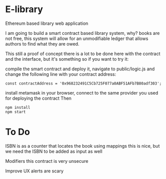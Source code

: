 # E-library
Ethereum based library web application


I am going to build a smart contract based library system, why? books are not free, this system will allow for an unmodifiable ledger that allows authors to find what they are owed.

This still a proof of concept there is a lot to be done here with the contract and the interface, but it's something so if you want to try it:

compile the smart contract and deploy it, navigate to public/logic.js and change the following line with your contract address:
```
const contractAddress = '0x968232491C5Cb725F077a0ABF51AFb7B80adf303';
```
install metamask in your browser, connect to the same provider you used for deploying the contract
Then
```
npm install 
npm start
```

# To Do

ISBN is as a counter that locates the book using mappings this is nice, but we need the ISBN to be added as input as well 

Modifiers this contract is very unsecure

Improve UX alerts are scary



